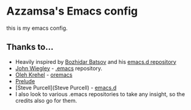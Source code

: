 # Azzamsa's Emacs config

this is my emacs config.

## Thanks to…

- Heavily inspired by [Bozhidar Batsov](http://batsov.com) and his [emacs.d repository](https://github.com/bbatsov/emacs.d)
- [John Wiegley](https://github.com/jwiegley) - [.emacs](https://github.com/jwiegley/dot-emacs) repository.
- [Oleh Krehel](https://oremacs.com/) - [oremacs](https://github.com/abo-abo/oremacs)
- [Prelude](https://github.com/bbatsov/prelude)
- [Steve Purcell](Steve Purcell) - [emacs.d](https://github.com/purcell/emacs.d)
- I also look to various .emacs repositories to take any insight, so the credits also go for them.
